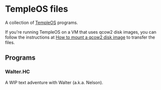# TempleOS files

A collection of [TempleOS](https://templeos.org/) programs.

If you're running TempleOS on a VM that uses qcow2 disk images, you can follow
the instructions at
[How to mount a qcow2 disk image](https://gist.github.com/shamil/62935d9b456a6f9877b5)
to transfer the files.

## Programs

### Walter.HC

A WIP text adventure with Walter (a.k.a. Nelson).
